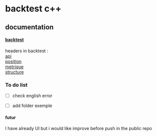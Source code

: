 # backtest c++

## documentation

#### [backtest](docs/backtest.md)

headers in backtest :\
[api](docs/headers%20backtest/api.md)\
[position](docs/headers%20backtest/position.md)\
[metrique](docs/headers%20backtest/metrique.md)\
[structure](docs/headers%20backtest/structure.md)



### To do list 
- [ ] check english error
- [ ] add folder exemple



#### futur
I have already UI but i would like improve before push in the public repo